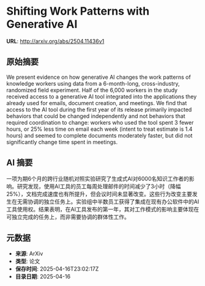 # Shifting Work Patterns with Generative AI

**URL**: http://arxiv.org/abs/2504.11436v1

## 原始摘要

We present evidence on how generative AI changes the work patterns of
knowledge workers using data from a 6-month-long, cross-industry, randomized
field experiment. Half of the 6,000 workers in the study received access to a
generative AI tool integrated into the applications they already used for
emails, document creation, and meetings. We find that access to the AI tool
during the first year of its release primarily impacted behaviors that could be
changed independently and not behaviors that required coordination to change:
workers who used the tool spent 3 fewer hours, or 25% less time on email each
week (intent to treat estimate is 1.4 hours) and seemed to complete documents
moderately faster, but did not significantly change time spent in meetings.


## AI 摘要

一项为期6个月的跨行业随机对照实验研究了生成式AI对6000名知识工作者的影响。研究发现，使用AI工具的员工每周处理邮件的时间减少了3小时（降幅25%），文档完成速度也有所提升，但会议时间未显著改变。这些行为改变主要发生在无需协调的独立任务上。实验组中半数员工获得了集成在现有办公软件中的AI工具使用权。结果表明，在AI工具发布的第一年，其对工作模式的影响主要体现在可独立完成的任务上，而非需要协调的群体性工作。

## 元数据

- **来源**: ArXiv
- **类型**: 论文
- **保存时间**: 2025-04-16T23:02:17Z
- **目录日期**: 2025-04-16
